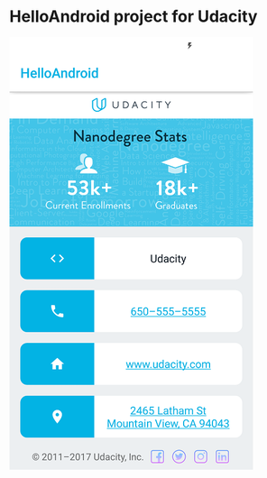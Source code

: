 # HelloAndroid project for Udacity
![Alt text](Screenshot/Screenshot_2017-11-11-22-24-27.png?raw=true "Optional Title")
